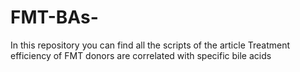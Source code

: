# FMT-BAs-
In this repository you can find all the scripts of the article Treatment efficiency of FMT donors are correlated with specific bile acids

